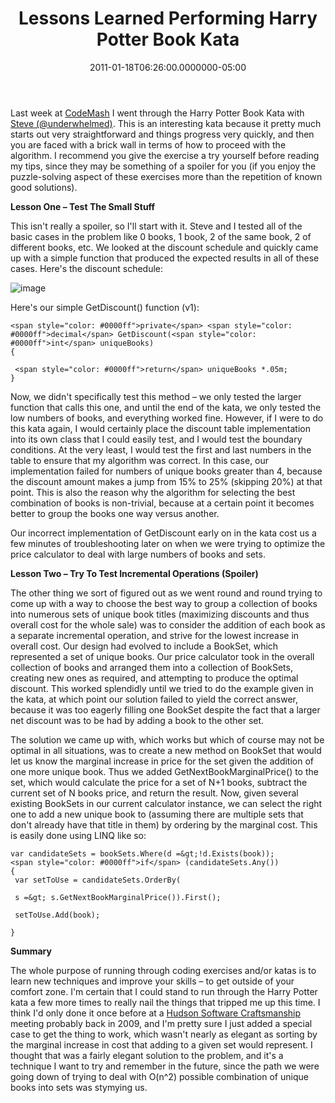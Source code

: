 ﻿---
title: Lessons Learned Performing Harry Potter Book Kata
date: "2011-01-18T06:26:00.0000000-05:00"
description: Last week at CodeMash I went through the Harry Potter Book Kata
featuredImage: /img/code-geek-2680204_1280.png
---

Last week at [CodeMash](http://codemash.org/) I went through the Harry Potter Book Kata with [Steve (@underwhelmed)](http://twitter.com/underwhelmed). This is an interesting kata because it pretty much starts out very straightforward and things progress very quickly, and then you are faced with a brick wall in terms of how to proceed with the algorithm. I recommend you give the exercise a try yourself before reading my tips, since they may be something of a spoiler for you (if you enjoy the puzzle-solving aspect of these exercises more than the repetition of known good solutions).

**Lesson One – Test The Small Stuff**

This isn't really a spoiler, so I'll start with it. Steve and I tested all of the basic cases in the problem like 0 books, 1 book, 2 of the same book, 2 of different books, etc. We looked at the discount schedule and quickly came up with a simple function that produced the expected results in all of these cases. Here's the discount schedule:

![image](<> "image")

Here's our simple GetDiscount() function (v1):

```
<span style="color: #0000ff">private</span> <span style="color: #0000ff">decimal</span> GetDiscount(<span style="color: #0000ff">int</span> uniqueBooks)
{

 <span style="color: #0000ff">return</span> uniqueBooks *.05m;
}
```

Now, we didn't specifically test this method – we only tested the larger function that calls this one, and until the end of the kata, we only tested the low numbers of books, and everything worked fine. However, if I were to do this kata again, I would certainly place the discount table implementation into its own class that I could easily test, and I would test the boundary conditions. At the very least, I would test the first and last numbers in the table to ensure that my algorithm was correct. In this case, our implementation failed for numbers of unique books greater than 4, because the discount amount makes a jump from 15% to 25% (skipping 20%) at that point. This is also the reason why the algorithm for selecting the best combination of books is non-trivial, because at a certain point it becomes better to group the books one way versus another.

Our incorrect implementation of GetDiscount early on in the kata cost us a few minutes of troubleshooting later on when we were trying to optimize the price calculator to deal with large numbers of books and sets.

**Lesson Two – Try To Test Incremental Operations (Spoiler)**

The other thing we sort of figured out as we went round and round trying to come up with a way to choose the best way to group a collection of books into numerous sets of unique book titles (maximizing discounts and thus overall cost for the whole sale) was to consider the addition of each book as a separate incremental operation, and strive for the lowest increase in overall cost. Our design had evolved to include a BookSet, which represented a set of unique books. Our price calculator took in the overall collection of books and arranged them into a collection of BookSets, creating new ones as required, and attempting to produce the optimal discount. This worked splendidly until we tried to do the example given in the kata, at which point our solution failed to yield the correct answer, because it was too eagerly filling one BookSet despite the fact that a larger net discount was to be had by adding a book to the other set.

The solution we came up with, which works but which of course may not be optimal in all situations, was to create a new method on BookSet that would let us know the marginal increase in price for the set given the addition of one more unique book. Thus we added GetNextBookMarginalPrice() to the set, which would calculate the price for a set of N+1 books, subtract the current set of N books price, and return the result. Now, given several existing BookSets in our current calculator instance, we can select the right one to add a new unique book to (assuming there are multiple sets that don't already have that title in them) by ordering by the marginal cost. This is easily done using LINQ like so:

```
var candidateSets = bookSets.Where(d =&gt;!d.Exists(book));
<span style="color: #0000ff">if</span> (candidateSets.Any())
{
 var setToUse = candidateSets.OrderBy(

 s =&gt; s.GetNextBookMarginalPrice()).First();

 setToUse.Add(book);

}
```

**Summary**

The whole purpose of running through coding exercises and/or katas is to learn new techniques and improve your skills – to get outside of your comfort zone. I'm certain that I could stand to run through the Harry Potter kata a few more times to really nail the things that tripped me up this time. I think I'd only done it once before at a [Hudson Software Craftsmanship](http://hudsonsc.com/) meeting probably back in 2009, and I'm pretty sure I just added a special case to get the thing to work, which wasn't nearly as elegant as sorting by the marginal increase in cost that adding to a given set would represent. I thought that was a fairly elegant solution to the problem, and it's a technique I want to try and remember in the future, since the path we were going down of trying to deal with O(n^2) possible combination of unique books into sets was stymying us.

